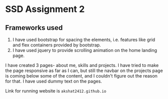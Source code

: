  # SSD Assignment 2

 ## Frameworks used
 1. I have used bootstrap for spacing the elements, i.e. features like grid and flex containers provided by bootstrap.
 2. I have used jquery to provide scrolling animation on the home landing page.


I have created 3 pages- about me, skills and projects. I have tried to make the page responsive as far as I can, but still the navbar on the projects page is coming below some of the content, and I couldn't figure out the reason for that. I have used dummy text on the pages.

Link for running website is `akshat2412.github.io`